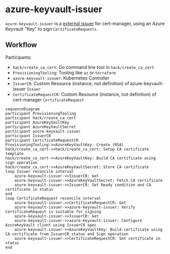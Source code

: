 # azure-keyvault-issuer

`azure-keyvault-issuer` is a [external issuer](https://cert-manager.io/docs/configuration/external/) for cert-manager, using an Azure Keyvault "Key" to sign `CertificateRequests`.

## Workflow

Participants:

- `hack/create_ca_cert`: Go command line tool in `hack/create_ca_cert`
- `ProvisioningTooling`: Tooling like `az` or `terraform`
- `azure-keyvault-issuer`: Kubernetes Controller
- `IssuerCR`: Custom Resource (instance, not definition) of azure-keyvault-issuer `Issuer`
- `CertificateRequestCR`: Custom Resource (instance, not definition) of cert-manager `CertificateRequest`

```mermaid
sequenceDiagram
participant ProvisioningTooling
participant hack/create_ca_cert
participant AzureKeyVaultKey
participant AzureKeyVaultSecret
participant azure-keyvault-issuer
participant IssuerCR
participant CertificateRequestCR
ProvisioningTooling->>AzureKeyVaultKey: Create (RSA)
hack/create_ca_cert->>hack/create_ca_cert: Setup CA certificate template
hack/create_ca_cert->>AzureKeyVaultKey: Build CA certificate using sign operation
hack/create_ca_cert->>AzureKeyVaultSecret: Store CA certificate
loop Issuer reconcile interval
    azure-keyvault-issuer->>IssuerCR: Get
    azure-keyvault-issuer->>AzureKeyVaultSecret: Fetch CA certificate
    azure-keyvault-issuer->>IssuerCR: Set Ready condition and CA certificate in status
end
loop CertificateRequest reconcile interval
    azure-keyvault-issuer->>CertificateRequestCR: Get
    azure-keyvault-issuer->>azure-keyvault-issuer: Verify CertificateRequest is suitable for signing
    azure-keyvault-issuer->>IssuerCR: Get
    azure-keyvault-issuer->>azure-keyvault-issuer: Configure AzureKeyVault client using IssuerCR spec
    azure-keyvault-issuer->>AzureKeyVaultKey: Build certificate using CA certificate from IssuerCR status and Sign operation
    azure-keyvault-issuer->>CertificateRequestCR: Set certificate in status
end


```
